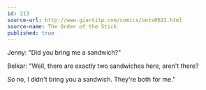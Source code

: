 ```yaml
---
id: 213
source-url: http://www.giantitp.com/comics/oots0622.html
source-name: The Order of the Stick
published: true
---
```


<p>Jenny: "Did you bring me a sandwich?"</p>

<p>Belkar: "Well, there are exactly two sandwiches here, aren't there?</p>

<p>So no, I didn't bring you a sandwich. They're both for me."</p>


